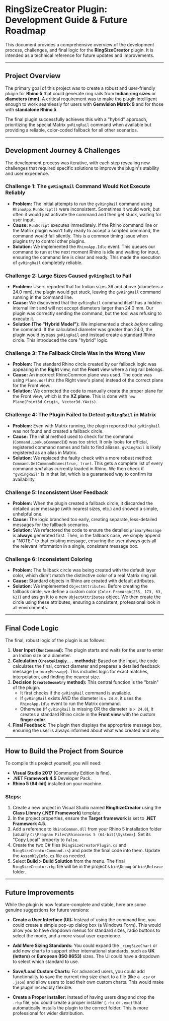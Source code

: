 # RingSizeCreator Plugin: Development Guide & Future Roadmap

This document provides a comprehensive overview of the development process, challenges, and final logic for the **RingSizeCreator** plugin. It is intended as a technical reference for future updates and improvements.

---

## Project Overview

The primary goal of this project was to create a robust and user-friendly plugin for **Rhino 5** that could generate ring rails from **Indian ring sizes** or **diameters (mm)**. A critical requirement was to make the plugin intelligent enough to work seamlessly for users with **Gemvision Matrix 9** and for those with **standalone Rhino 5**.

The final plugin successfully achieves this with a "hybrid" approach, prioritizing the special Matrix `gvRingRail` command when available but providing a reliable, color-coded fallback for all other scenarios.

---

## Development Journey & Challenges

The development process was iterative, with each step revealing new challenges that required specific solutions to improve the plugin's stability and user experience.

### Challenge 1: The `gvRingRail` Command Would Not Execute Reliably

* **Problem:** The initial attempts to run the `gvRingRail` command using `RhinoApp.RunScript()` were inconsistent. Sometimes it would work, but often it would just activate the command and then get stuck, waiting for user input.
* **Cause:** `RunScript` executes immediately. If the Rhino command line or the Matrix plugin wasn't fully ready to accept a scripted command, the command would fail silently. This is a common timing issue when plugins try to control other plugins.
* **Solution:** We implemented the `RhinoApp.Idle` event. This queues our command to run at the next moment Rhino is idle and waiting for input, ensuring the command line is clear and ready. This made the execution of `gvRingRail` completely reliable.

### Challenge 2: Large Sizes Caused `gvRingRail` to Fail

* **Problem:** Users reported that for Indian sizes 36 and above (diameters > 24.0 mm), the plugin would get stuck, leaving the `gvRingRail` command running in the command line.
* **Cause:** We discovered that the `gvRingRail` command itself has a hidden internal limit and will not accept diameters larger than 24.0 mm. Our plugin was correctly sending the command, but the tool was refusing to execute it.
* **Solution (The "Hybrid Model"):** We implemented a check *before* calling the command. If the calculated diameter was greater than 24.0, the plugin would bypass `gvRingRail` and instead create a standard Rhino circle. This introduced the core "hybrid" logic.

### Challenge 3: The Fallback Circle Was in the Wrong View

* **Problem:** The standard Rhino circle created by our fallback logic was appearing in the **Right** view, not the **Front** view where a ring rail belongs.
* **Cause:** An incorrect RhinoCommon plane was used. The code was using `Plane.WorldYZ` (the Right view's plane) instead of the correct plane for the Front view.
* **Solution:** We corrected the code to manually create the proper plane for the Front view, which is the **XZ plane**. This is done with `new Plane(Point3d.Origin, Vector3d.YAxis)`.

### Challenge 4: The Plugin Failed to Detect `gvRingRail` in Matrix

* **Problem:** Even with Matrix running, the plugin reported that `gvRingRail` was not found and created a fallback circle.
* **Cause:** The initial method used to check for the command (`Command.LookupCommandId`) was too strict. It only looks for official, registered command names and fails to find aliases. `gvRingRail` is likely registered as an alias in Matrix.
* **Solution:** We replaced the faulty check with a more robust method: `Command.GetCommandNames(true, true)`. This gets a complete list of every command *and* alias currently loaded in Rhino. We then check if `"gvRingRail"` is in that list, which is a guaranteed way to confirm its availability.

### Challenge 5: Inconsistent User Feedback

* **Problem:** When the plugin created a fallback circle, it discarded the detailed user message (with nearest sizes, etc.) and showed a simple, unhelpful one.
* **Cause:** The logic branched too early, creating separate, less-detailed messages for the fallback scenarios.
* **Solution:** We refactored the code to ensure the detailed `primaryMessage` is **always** generated first. Then, in the fallback case, we simply append a "NOTE:" to that existing message, ensuring the user always gets all the relevant information in a single, consistent message box.

### Challenge 6: Inconsistent Coloring

* **Problem:** The fallback circle was being created with the default layer color, which didn't match the distinctive color of a real Matrix ring rail.
* **Cause:** Standard objects in Rhino are created with default attributes.
* **Solution:** We implemented `ObjectAttributes`. Before creating the fallback circle, we define a custom color (`Color.FromArgb(255, 173, 63, 63)`) and assign it to a new `ObjectAttributes` object. We then create the circle using these attributes, ensuring a consistent, professional look in all environments.

---

## Final Code Logic

The final, robust logic of the plugin is as follows:

1.  **User Input (`RunCommand`):** The plugin starts and waits for the user to enter an Indian size or a diameter.
2.  **Calculation (`CreateRingBy...` methods):** Based on the input, the code calculates the final, correct diameter and prepares a detailed feedback message (`primaryMessage`). This includes logic for exact matches, interpolation, and finding the nearest size.
3.  **Decision (`CreateGeometry` method):** This central function is the "brain" of the plugin.
    * It first checks if the `gvRingRail` command is available.
    * If `gvRingRail` exists AND the diameter is `≤ 24.0`, it uses the `RhinoApp.Idle` event to run the Matrix command.
    * Otherwise (if `gvRingRail` is missing OR the diameter is `> 24.0`), it creates a standard Rhino circle in the **Front view** with the custom **finger color**.
4.  **Final Feedback:** The plugin then displays the appropriate message box, ensuring the user is always informed about what was created and why.

---

## How to Build the Project from Source

To compile this project yourself, you will need:

* **Visual Studio 2017** (Community Edition is fine).
* **.NET Framework 4.5** Developer Pack.
* **Rhino 5 (64-bit)** installed on your machine.

### Steps:

1.  Create a new project in Visual Studio named **RingSizeCreator** using the **Class Library (.NET Framework)** template.
2.  In the project properties, ensure the **Target framework** is set to **.NET Framework 4.5**.
3.  Add a reference to `RhinoCommon.dll` from your Rhino 5 installation folder (usually `C:\Program Files\Rhinoceros 5 (64-bit)\System\`). Set its "Copy Local" property to `False`.
4.  Create the two C# files (`RingSizeCreatorPlugin.cs` and `RingSizeCreatorCommand.cs`) and paste the final code into them. Update the `AssemblyInfo.cs` file as needed.
5.  Select **Build > Build Solution** from the menu. The final `RingSizeCreator.rhp` file will be in the project's `bin\Debug` or `bin\Release` folder.

---

## Future Improvements

While the plugin is now feature-complete and stable, here are some genuine suggestions for future versions:

* **Create a User Interface (UI):** Instead of using the command line, you could create a simple pop-up dialog box (a Windows Form). This would allow you to have dropdown menus for standard sizes, radio buttons to select the mode, and a more visual user experience.

* **Add More Sizing Standards:** You could expand the `_ringSizeChart` or add new charts to support other international standards, such as **UK (letters)** or **European (ISO 8653)** sizes. The UI could have a dropdown to select which standard to use.

* **Save/Load Custom Charts:** For advanced users, you could add functionality to save the current ring size chart to a file (like a `.csv` or `.json`) and allow users to load their own custom charts. This would make the plugin incredibly flexible.

* **Create a Proper Installer:** Instead of having users drag and drop the `.rhp` file, you could create a proper installer (`.rhi` or `.exe`) that automatically installs the plugin to the correct folder. This is more professional for wider distribution.
